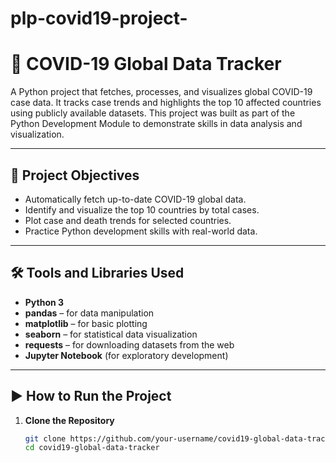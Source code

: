 # plp-covid19-project-
# 🦠 COVID-19 Global Data Tracker

A Python project that fetches, processes, and visualizes global COVID-19 case data. It tracks case trends and highlights the top 10 affected countries using publicly available datasets. This project was built as part of the Python Development Module to demonstrate skills in data analysis and visualization.

---

## 🎯 Project Objectives

- Automatically fetch up-to-date COVID-19 global data.
- Identify and visualize the top 10 countries by total cases.
- Plot case and death trends for selected countries.
- Practice Python development skills with real-world data.

---

## 🛠️ Tools and Libraries Used

- **Python 3**
- **pandas** – for data manipulation
- **matplotlib** – for basic plotting
- **seaborn** – for statistical data visualization
- **requests** – for downloading datasets from the web
- **Jupyter Notebook** (for exploratory development)

---

## ▶️ How to Run the Project

1. **Clone the Repository**
   ```bash
   git clone https://github.com/your-username/covid19-global-data-tracker.git
   cd covid19-global-data-tracker
